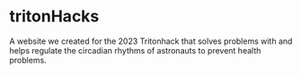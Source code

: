 # tritonHacks
A website we created for the 2023 Tritonhack that solves problems with and helps regulate the circadian rhythms of astronauts to prevent health problems.

